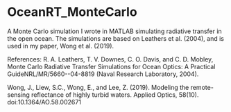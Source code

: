 # OceanRT_MonteCarlo
A Monte Carlo simulation I wrote in MATLAB simulating radiative transfer in the open ocean. The simulations are based on Leathers et al. (2004), and is used in my paper, Wong et al. (2019).

References:
R. A. Leathers, T. V. Downes, C. O. Davis, and C. D. Mobley, Monte Carlo Radiative Transfer Simulations for Ocean Optics: A Practical GuideNRL/MR/5660--04-8819 (Naval Research Laboratory, 2004).

Wong, J., Liew, S.C., Wong, E., and Lee, Z. (2019). Modeling the remote-sensing reflectance of highly turbid waters. Applied Optics, 58(10). doi:10.1364/AO.58.002671

